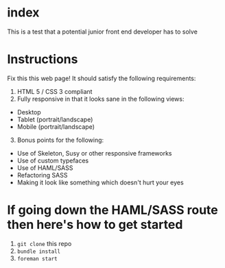 index
=====

This is a test that a potential junior front end developer has to solve

# Instructions

Fix this this web page! It should satisfy the following requirements:

1. HTML 5 / CSS 3 compliant
2. Fully responsive in that it looks sane in the following views:
  - Desktop
  - Tablet (portrait/landscape)
  - Mobile (portrait/landscape)
3. Bonus points for the following:
  - Use of Skeleton, Susy or other responsive frameworks
  - Use of custom typefaces
  - Use of HAML/SASS
  - Refactoring SASS
  - Making it look like something which doesn't hurt your eyes

# If going down the HAML/SASS route then here's how to get started

1. `git clone` this repo
2. `bundle install`
3. `foreman start`
